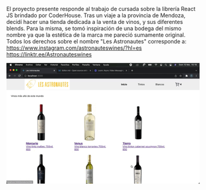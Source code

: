 El proyecto presente responde al trabajo de cursada sobre la librería React JS brindado por CoderHouse.
    Tras un viaje a la provincia de Mendoza, decidí hacer una tienda dedicada a la venta de vinos, y sus diferentes blends. 
    Para la misma, se tomó inspiración de una bodega del mismo nombre ya que la estética de la marca me pareció sumamente original.
    Todos los derechos sobre el nombre "Les Astronautes" corresponde a:
    https://www.instagram.com/astronauteswines/?hl=es
    https://linktr.ee/Astronauteswines


![gif](public/gifdeprueba.gif)